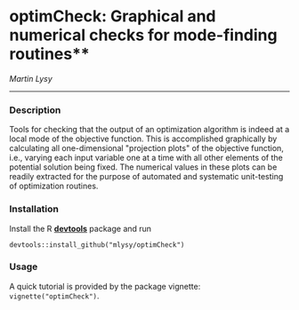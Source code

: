 # optimCheck: Graphical and numerical checks for mode-finding routines**

*Martin Lysy*

---

### Description

Tools for checking that the output of an optimization algorithm is indeed at a local mode of the objective function.  This is accomplished graphically by calculating all one-dimensional "projection plots" of the objective function, i.e., varying each input variable one at a time with all other elements of the potential solution being fixed.  The numerical values in these plots can be readily extracted for the purpose of automated and systematic unit-testing of optimization routines.

### Installation

Install the R [**devtools**](https://CRAN.R-project.org/package=devtools) package and run
```{r}
devtools::install_github("mlysy/optimCheck")
```

### Usage

A quick tutorial is provided by the package vignette: `vignette("optimCheck")`.
